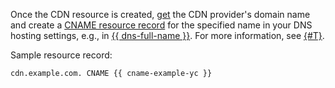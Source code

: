 Once the CDN resource is created, [get](../../cdn/operations/resources/get-resources-info.md#get-cname) the CDN provider's domain name and create a [CNAME resource record](../../dns/concepts/resource-record.md#cname) for the specified name in your DNS hosting settings, e.g., in [{{ dns-full-name }}](../../dns/operations/resource-record-create.md). For more information, see [{#T}](../../cdn/concepts/resource.md#hostnames).

Sample resource record:

```text
cdn.example.com. CNAME {{ cname-example-yc }}
```